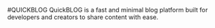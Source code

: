 #QUICKBLOG
QuickBLOG is a fast and minimal blog platform built for developers and creators to share content with ease.

